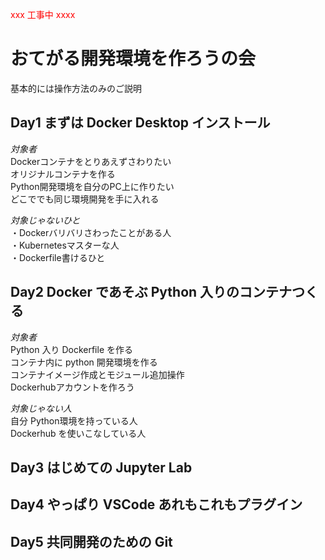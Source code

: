 <span style="color: red; ">xxx 工事中 xxxx</span>
# おてがる開発環境を作ろうの会
基本的には操作方法のみのご説明

## Day1 まずは Docker Desktop インストール
*対象者*  
Dockerコンテナをとりあえずさわりたい  
オリジナルコンテナを作る  
Python開発環境を自分のPC上に作りたい  
どこででも同じ環境開発を手に入れる  

*対象じゃないひと*  
・Dockerバリバリさわったことがある人  
・Kubernetesマスターな人  
・Dockerfile書けるひと  

## Day2 Docker であそぶ Python 入りのコンテナつくる
*対象者*  
Python 入り Dockerfile を作る  
コンテナ内に python 開発環境を作る  
コンテナイメージ作成とモジュール追加操作  
Dockerhubアカウントを作ろう  

*対象じゃない人*  
自分 Python環境を持っている人  
Dockerhub を使いこなしている人  
  
## Day3 はじめての Jupyter Lab

## Day4 やっぱり VSCode あれもこれもプラグイン

## Day5 共同開発のための Git
